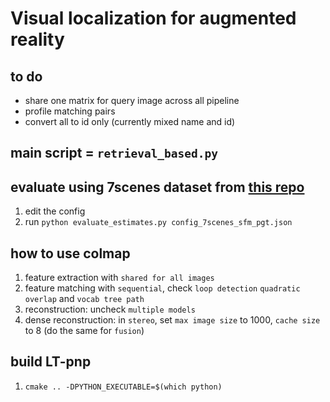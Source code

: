 # Visual localization for augmented reality

## to do
- share one matrix for query image across all pipeline
- profile matching pairs
- convert all to id only (currently mixed name and id)

## main script = `retrieval_based.py`

## evaluate using 7scenes dataset from [this repo](https://github.com/tsattler/visloc_pseudo_gt_limitations)
1. edit the config
2. run `python evaluate_estimates.py config_7scenes_sfm_pgt.json`

## how to use colmap
1. feature extraction with `shared for all images`
2. feature matching with `sequential`, check `loop detection` `quadratic overlap` and `vocab tree path`
3. reconstruction: uncheck `multiple models`
4. dense reconstruction: in `stereo`, set `max image size` to 1000, `cache size` to 8 (do the same for `fusion`)
   
## build LT-pnp
1. `cmake .. -DPYTHON_EXECUTABLE=$(which python)`